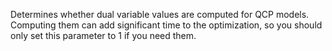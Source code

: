 Determines whether dual variable values are computed for QCP models. Computing them can add significant time to the
optimization, so you should only set this parameter to 1 if you need them.